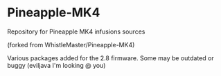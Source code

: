 # Pineapple-MK4

Repository for Pineapple MK4 infusions sources

(forked from WhistleMaster/Pineapple-MK4)

Various packages added for the 2.8 firmware.
Some may be outdated or buggy (eviljava I'm looking @ you)
